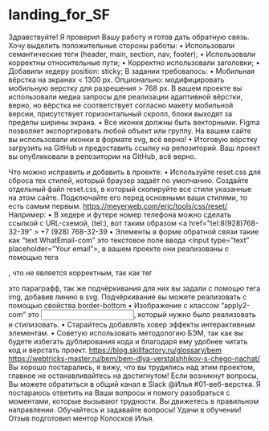 # landing_for_SF
Здравствуйте! Я проверил Вашу работу и готов дать обратную связь. 
Хочу выделить положительные стороны работы: 
• Использовали семантические теги (header, main, section, nav, footer); 
• Использовали корректны относительные пути; 
• Корректно использовали заголовки; 
• Добавили хедеру position: sticky; 
В задании требовалось: 
• Мобильная вёрстка на экранах < 1300 px. Опционально: модифицировать мобильную верстку для разрешения > 768 px. В вашем проекте вы использовали медиа запросы для реализации адаптивной вёрстки, верно, но вёрстка не соответствует согласно макету мобильной версии, присутствует горизонтальный скролл, блоки выходят за пределы ширины экрана. 
• Все иконки должны быть векторными. Figma позволяет экспортировать любой объект или группу. На вашем сайте вы использовали иконки в формате svg, всё верно! 
• Итоговую вёрстку загрузить на GitHub и предоставить ссылку на репозиторий. Ваш проект вы опубликовали в репозитории на GitHub, всё верно. 

Что можно исправить и добавить в проекте: 
• Используйте reset.css для сброса тех стилей, который браузер задаёт по умолчанию. 
Создайте отдельный файл reset.css, в который скопируйте все стили указанные на этом сайте. 
Подключайте его перед основными ваши стилями, то есть самым первым. 
https://meyerweb.com/eric/tools/css/reset/ 
Например: <link rel="stylesheet" href="./styles/reset.css"> <link rel="stylesheet" href="./styles/styles.css"> 
• В хедере и футере номер телефона можно сделать ссылкой с URL-схемой, (tel:), вот таким образом <a href="tel:8(928)768-32-39” > +7 (928) 768-32-39</a> 
• Элементы в форме обратной связи такие как “text WhatEmail-com” это текстовое поле ввода <input type=”text” placeholder=”Your email”>, 
в вашем проекте они реализованы с помощью тега <p>, что не является корректным, так как тег <p> это параграфф, 
так же подчёркивания для них вы задали с помощю тега img, добавив линию в svg. 
Подчёркивание вы можете реализовать с помощью свойства border-bottom 
• Изображение с классом “apply2-com” это <input type=”checkbox”>, который нужно было реализовать и стилизовать. 
• Старайтесь добавлять ховер эффекты интерактивным элементам. 
• Советую использовать методологию БЭМ, так как вы будете избегать дублирования кода и благодаря ему удобнее читать код и верстать проект. https://blog.skillfactory.ru/glossary/bem https://webtricks-master.ru/bem/bem-dlya-verstalshhikov-s-chego-nachat/ 
Вы хорошо постарались, я вижу, что вы трудились над этим проектом, главное не останавливайтесь на достигнутом! 
Если возникнут вопросы, Вы можете обратиться в общий канал в Slack @Илья #01-веб-верстка. 
Я постараюсь ответить на Ваши вопросы и помогу разобраться с моментами, которые вызывают трудности. 
Вы движетесь в правильном направлении. 
Обучайтесь и задавайте вопросы! Удачи в обучении! Отзыв подготовил ментор Колосков Илья.

